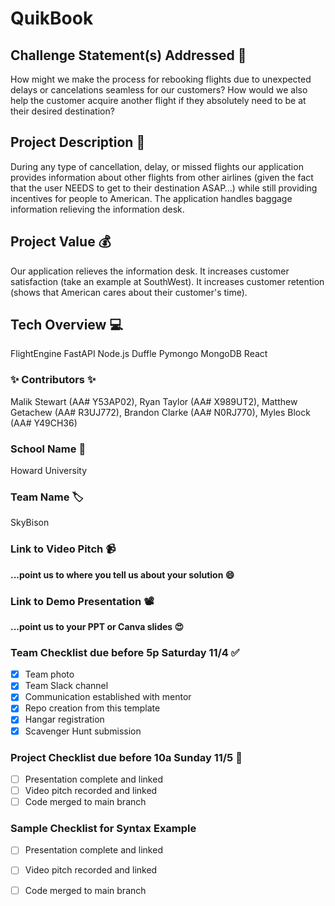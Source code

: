 # QuikBook

## Challenge Statement(s) Addressed 🎯
How might we make the process for rebooking flights due to unexpected delays or cancelations seamless for our customers? How would we also help the customer acquire another flight if they absolutely need to be at their desired destination?  

## Project Description 🤯
During any type of cancellation, delay, or missed flights our application provides information about other flights from other airlines (given the fact that the user NEEDS to get to their destination ASAP…) while still providing incentives for people to American. The application handles baggage information relieving the information desk.

## Project Value 💰
Our application relieves the information desk.
It increases customer satisfaction (take an example at SouthWest).
It increases customer retention (shows that American cares about their customer's time).


## Tech Overview 💻
FlightEngine
FastAPI
Node.js
Duffle
Pymongo
MongoDB
React


### ✨ Contributors ✨
Malik Stewart (AA# Y53AP02),
Ryan Taylor (AA# X989UT2),
Matthew Getachew (AA# R3UJ772),
Brandon Clarke (AA# N0RJ770),
Myles Block (AA# Y49CH36)

### School Name 🏫
Howard University

### Team Name 🏷
SkyBison

### Link to Video Pitch 📹
**...point us to where you tell us about your solution 😄**

### Link to Demo Presentation 📽
**...point us to your PPT or Canva slides 😍**

### Team Checklist due before 5p Saturday 11/4 ✅
- [X] Team photo
- [X] Team Slack channel
- [X] Communication established with mentor
- [X] Repo creation from this template
- [X] Hangar registration
- [X] Scavenger Hunt submission

### Project Checklist due before 10a Sunday 11/5 🏁
- [ ] Presentation complete and linked
- [ ] Video pitch recorded and linked
- [ ] Code merged to main branch

### Sample Checklist for Syntax Example 
- [ ] Presentation complete and linked
- [ ] Video pitch recorded and linked
- [ ] Code merged to main branch

